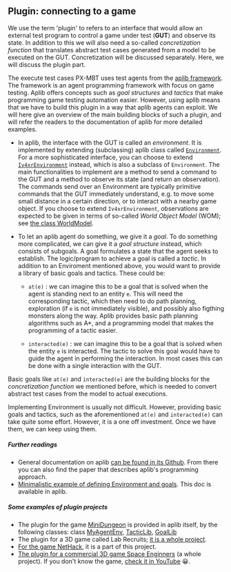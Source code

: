 ## Plugin: connecting to a game

We use the term 'plugin' to refers to an interface that would allow an external test program to control a game under test (**GUT**) and observe its state. In addition to this we will also need a so-called _concretization function_ that translates abstract test cases generated from a model to be executed on the GUT. Concretization will be discussed separately. Here, we will discuss the plugin part.

The execute test cases PX-MBT uses test agents from the [aplib framework](https://github.com/iv4xr-project/aplib).
The framework is an agent programming framework with focus on game testing. Aplib offers concepts such as _goal structures_ and _tactics_ that make programming game testing automation easier. However, using aplib means that we have to build this plugin in a way that aplib agents can exploit. We will here give an overview of the main building blocks of such a plugin, and will refer the readers to the documentation of  aplib for more detailed examples.

* In aplib, the interface with the GUT is called an _environment_. It is implemented by extending (subclassing) aplib class called [`Environment`](https://github.com/iv4xr-project/aplib/blob/master/src/main/java/nl/uu/cs/aplib/mainConcepts/Environment.java). For a more sophisticated interface, you can choose to extend [`Iv4xrEnvironment`](https://github.com/iv4xr-project/aplib/blob/master/src/main/java/eu/iv4xr/framework/mainConcepts/Iv4xrEnvironment.java) instead, which is also a subclass of `Environment`. The main functionalities to implement are a method to send a command to the GUT and a method to observe its state (and return an observation). The commands send over an Environment are typically primitive commands that the GUT immediately understand, e.g. to move some small distance in a certain direction, or to interact with a nearby game object.
If you choose to extend `Iv4xrEnvironment`, observations are expected to be given in terms of so-called _World Object Model_ (WOM); see [the class WorldModel](https://github.com/iv4xr-project/aplib/blob/master/src/main/java/eu/iv4xr/framework/mainConcepts/WorldModel.java).

* To let an aplib agent do something, we give it a _goal_. To do something more complicated, we can give it a _goal structure_ instead, which consists of subgoals. A goal formulates a state that the agent seeks to establish. The logic/program to achieve a goal is called a _tactic_. In addition to an Enviroment mentioned above, you would want to provide a library of basic goals and tactics. These could be:

   * `at(e)` : we can imagine this to be a goal that is solved when the agent is standing next to an entity `e`. This will need the corresponding tactic, which then need to do path planning, exploration (if `e` is not immediately visible), and possibly also figthing monsters along the way. Aplib provides basic path planning algorithms such as A*, and a programming model that makes the programming of a tactic easier.

   * `interacted(e)` : we can imagine this to be a goal that is solved when the entity `e` is interacted. The tactic to solve this goal would have to guide the agent in performing the interaction. In most cases this can be done with a single interaction with the GUT.

Basic goals like `at(e)` and `interacted(e)` are the building blocks for the _concretization function_ we mentioned before, which is needed to convert abstract test cases from the model to actual executions.

Implementing Environment is usually not difficult. However, providing basic goals and tactics, such as the aforementioned `at(e)` and `interacted(e)` can take quite some effort. However, it is a one off investment. Once we have them, we can keep using them.

##### Further readings

* General documentation on aplib [can be found in its Github](https://github.com/iv4xr-project/aplib). From there you can also find the paper that describes aplib's programming approach.
* [Minimalistic example of defining Environment and goals](https://github.com/iv4xr-project/aplib/blob/master/docs/iv4xr/testagent_tutorial_2.md). This doc is available in aplib.


##### Some examples of plugin projects

* The plugin for the game [MiniDungeon](https://github.com/iv4xr-project/MiniDungeon) is provided in aplib itself, by the following classes: class [MyAgentEnv](https://github.com/iv4xr-project/aplib/blob/master/src/main/java/nl/uu/cs/aplib/exampleUsages/miniDungeon/testAgent/MyAgentEnv.java), [TacticLib](https://github.com/iv4xr-project/aplib/blob/master/src/main/java/nl/uu/cs/aplib/exampleUsages/miniDungeon/testAgent/TacticLib.java),
[GoalLib](https://github.com/iv4xr-project/aplib/blob/master/src/main/java/nl/uu/cs/aplib/exampleUsages/miniDungeon/testAgent/GoalLib.java)
* The plugin for a 3D game called Lab Recruits; [it is a whole project](https://github.com/iv4xr-project/iv4xrDemo).
* [For the game NetHack](https://github.com/iv4xr-project/iv4xr-nethack), it is a part of this project.
* [The plugin for a commercial 3D game Space Enginners](https://github.com/iv4xr-project/iv4xrDemo-space-engineers) (a whole project). If you don't know the game, [check it in YouTube](https://www.youtube.com/watch?v=HAchGUF1RhI) 😀.

